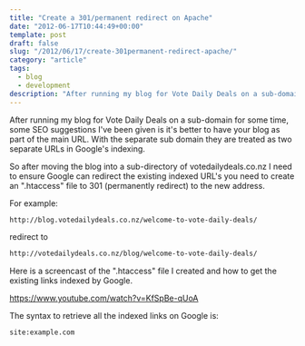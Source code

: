 ```yaml
---
title: "Create a 301/permanent redirect on Apache"
date: "2012-06-17T10:44:49+00:00"
template: post
draft: false
slug: "/2012/06/17/create-301permanent-redirect-apache/"
category: "article"
tags:
  - blog
  - development
description: "After running my blog for Vote Daily Deals on a sub-domain for some time, some SEO suggestions I've been given is it's better to have your blog as part of the main URL. With the separate sub domain they are treated as two separate URLs in Google's indexing."
---
```


After running my blog for Vote Daily Deals on a sub-domain for some time, some SEO suggestions I've been given is it's better to have your blog as part of the main URL. With the separate sub domain they are treated as two separate URLs in Google's indexing.</p>

So after moving the blog into a sub-directory of votedailydeals.co.nz I need to ensure Google can redirect the existing indexed URL's you need to create an ".htaccess" file to 301 (permanently redirect) to the new address.

For example:

```html
http://blog.votedailydeals.co.nz/welcome-to-vote-daily-deals/
```

redirect to

```html
http://votedailydeals.co.nz/blog/welcome-to-vote-daily-deals/
```

Here is a screencast of the ".htaccess" file I created and how to get the existing links indexed by Google.

<https://www.youtube.com/watch?v=KfSpBe-qUoA>

The syntax to retrieve all the indexed links on Google is:

```config
site:example.com
```

